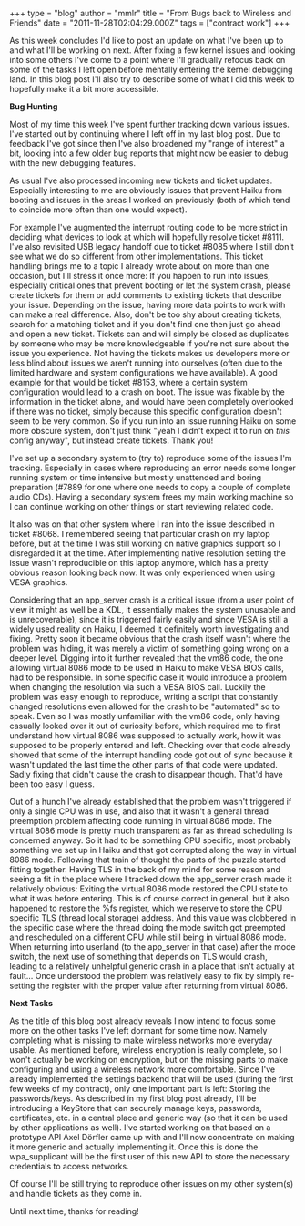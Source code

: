 +++
type = "blog"
author = "mmlr"
title = "From Bugs back to Wireless and Friends"
date = "2011-11-28T02:04:29.000Z"
tags = ["contract work"]
+++

As this week concludes I'd like to post an update on what I've been up to and what I'll be working on next. After fixing a few kernel issues and looking into some others I've come to a point where I'll gradually refocus back on some of the tasks I left open before mentally entering the kernel debugging land. In this blog post I'll also try to describe some of what I did this week to hopefully make it a bit more accessible.
<!--break-->
<b>Bug Hunting</b>

Most of my time this week I've spent further tracking down various issues. I've started out by continuing where I left off in my last blog post. Due to feedback I've got since then I've also broadened my "range of interest" a bit, looking into a few older bug reports that might now be easier to debug with the new debugging features.

As usual I've also processed incoming new tickets and ticket updates. Especially interesting to me are obviously issues that prevent Haiku from booting and issues in the areas I worked on previously (both of which tend to coincide more often than one would expect).

For example I've augmented the interrupt routing code to be more strict in deciding what devices to look at which will hopefully resolve ticket #8111. I've also revisited USB legacy handoff due to ticket #8085 where I still don't see what we do so different from other implementations. This ticket handling brings me to a topic I already wrote about on more than one occasion, but I'll stress it once more: If you happen to run into issues, especially critical ones that prevent booting or let the system crash, please create tickets for them or add comments to existing tickets that describe your issue. Depending on the issue, having more data points to work with can make a real difference. Also, don't be too shy about creating tickets, search for a matching ticket and if you don't find one then just go ahead and open a new ticket. Tickets can and will simply be closed as duplicates by someone who may be more knowledgeable if you're not sure about the issue you experience. Not having the tickets makes us developers more or less blind about issues we aren't running into ourselves (often due to the limited hardware and system configurations we have available). A good example for that would be ticket #8153, where a certain system configuration would lead to a crash on boot. The issue was fixable by the information in the ticket alone, and would have been completely overlooked if there was no ticket, simply because this specific configuration doesn't seem to be very common. So if you run into an issue running Haiku on some more obscure system, don't just think "yeah I didn't expect it to run on _this_ config anyway", but instead create tickets. Thank you!

I've set up a secondary system to (try to) reproduce some of the issues I'm tracking. Especially in cases where reproducing an error needs some longer running system or time intensive but mostly unattended and boring preparation (#7889 for one where one needs to copy a couple of complete audio CDs). Having a secondary system frees my main working machine so I can continue working on other things or start reviewing related code.

It also was on that other system where I ran into the issue described in ticket #8068. I remembered seeing that particular crash on my laptop before, but at the time I was still working on native graphics support so I disregarded it at the time. After implementing native resolution setting the issue wasn't reproducible on this laptop anymore, which has a pretty obvious reason looking back now: It was only experienced when using VESA graphics.

Considering that an app_server crash is a critical issue (from a user point of view it might as well be a KDL, it essentially makes the system unusable and is unrecoverable), since it is triggered fairly easily and since VESA is still a widely used reality on Haiku, I deemed it definitely worth investigating and fixing. Pretty soon it became obvious that the crash itself wasn't where the problem was hiding, it was merely a victim of something going wrong on a deeper level. Digging into it further revealed that the vm86 code, the one allowing virtual 8086 mode to be used in Haiku to make VESA BIOS calls, had to be responsible. In some specific case it would introduce a problem when changing the resolution via such a VESA BIOS call. Luckily the problem was easy enough to reproduce, writing a script that constantly changed resolutions even allowed for the crash to be "automated" so to speak. Even so I was mostly unfamiliar with the vm86 code, only having casually looked over it out of curiosity before, which required me to first understand how virtual 8086 was supposed to actually work, how it was supposed to be properly entered and left. Checking over that code already showed that some of the interrupt handling code got out of sync because it wasn't updated the last time the other parts of that code were updated. Sadly fixing that didn't cause the crash to disappear though. That'd have been too easy I guess.

Out of a hunch I've already established that the problem wasn't triggered if only a single CPU was in use, and also that it wasn't a general thread preemption problem affecting code running in virtual 8086 mode. The virtual 8086 mode is pretty much transparent as far as thread scheduling is concerned anyway. So it had to be something CPU specific, most probably something we set up in Haiku and that got corrupted along the way in virtual 8086 mode. Following that train of thought the parts of the puzzle started fitting together. Having TLS in the back of my mind for some reason and seeing a fit in the place where I tracked down the app_server crash made it relatively obvious: Exiting the virtual 8086 mode restored the CPU state to what it was before entering. This is of course correct in general, but it also happened to restore the %fs register, which we reserve to store the CPU specific TLS (thread local storage) address. And this value was clobbered in the specific case where the thread doing the mode switch got preempted and rescheduled on a different CPU while still being in virtual 8086 mode. When returning into userland (to the app_server in that case) after the mode switch, the next use of something that depends on TLS would crash, leading to a relatively unhelpful generic crash in a place that isn't actually at fault... Once understood the problem was relatively easy to fix by simply re-setting the register with the proper value after returning from virtual 8086.

<b>Next Tasks</b>

As the title of this blog post already reveals I now intend to focus some more on the other tasks I've left dormant for some time now. Namely completing what is missing to make wireless networks more everyday usable. As mentioned before, wireless encryption is really complete, so I won't actually be working on encryption, but on the missing parts to make configuring and using a wireless network more comfortable. Since I've already implemented the settings backend that will be used (during the first few weeks of my contract), only one important part is left: Storing the passwords/keys. As described in my first blog post already, I'll be introducing a KeyStore that can securely manage keys, passwords, certificates, etc. in a central place and generic way (so that it can be used by other applications as well). I've started working on that based on a prototype API Axel Dörfler came up with and I'll now concentrate on making it more generic and actually implementing it. Once this is done the wpa_supplicant will be the first user of this new API to store the necessary credentials to access networks.

Of course I'll be still trying to reproduce other issues on my other system(s) and handle tickets as they come in.

Until next time, thanks for reading!